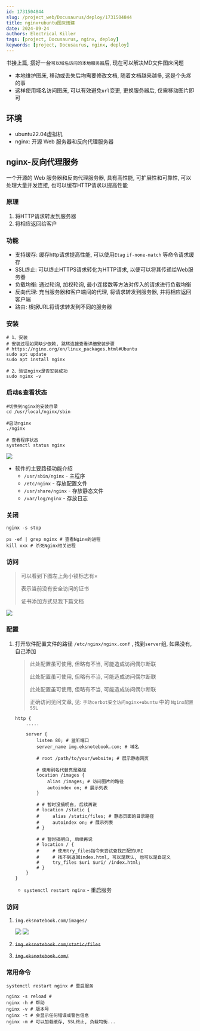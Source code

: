 ```yaml
---
id: 1731504844
slug: /project_web/Docusaurus/deploy/1731504844
title: nginx+ubuntu图床搭建
date: 2024-09-24
authors: Electrical Killer
tags: [project, Docusaurus, nginx, deploy]
keywords: [project, Docusaurus, nginx, deploy]
---
```




书接上篇, 搭好一台`可以域名访问的本地服务器`后, 现在可以解决MD文件图床问题

- 本地维护图床, 移动或丢失后均需要修改文档, 随着文档越来越多, 这是个头疼的事
- 这样使用域名访问图床, 可以有效避免`url`变更, 更换服务器后, 仅需移动图片即可



<!-- truncate -->

## 环境

- ubuntu22.04虚拟机
- nginx: 开源 Web 服务器和反向代理服务器

## nginx-反向代理服务

一个开源的 Web 服务器和反向代理服务器, 具有高性能, 可扩展性和可靠性, 可以处理大量并发连接, 也可以缓存HTTP请求以提高性能

### 原理

1. 将HTTP请求转发到服务器
2. 将相应返回给客户

### 功能

- 支持缓存: 缓存http请求提高性能, 可以使用`Etag` `if-none-match` 等命令请求缓存 
- SSL终止: 可以终止HTTPS请求转化为HTTP请求, 以便可以将其传递给Web服务器
- 负载均衡: 通过轮询, 加权轮询, 最小连接数等方法对传入的请求进行负载均衡
- 反向代理: 充当服务器和客户端间的代理, 将请求转发到服务器, 并将相应返回客户端
- 路由: 根据URL将请求转发到不同的服务器

### 安装

```shell
# 1、安装
# 安装过程如果缺少依赖, 跳转连接查看详细安装步骤
# https://nginx.org/en/linux_packages.html#Ubuntu
sudo apt update
sudo apt install nginx

# 2、验证nginx是否安装成功
sudo nginx -v
```

### 启动&查看状态

```shell
#切换到nginx的安装目录
cd /usr/local/nginx/sbin
 
#启动nginx
./nginx

# 查看程序状态
systemctl status nginx
```

<img src="https://img.eksnotebook.com/images/Snipaste_2024-09-22_22-55-43.png"/>

- 软件的主要路径功能介绍
    - `/usr/sbin/nginx` - 主程序
    - `/etc/nginx` - 存放配置文件
    - `/usr/share/nginx` - 存放静态文件
    - `/var/log/nginx` - 存放日志

### 关闭

`nginx -s stop`

```shell
ps -ef | grep nginx # 查看Nginx的进程
kill xxx # 杀死Nginx相关进程
```

### 访问

>  可以看到下图左上角小锁标志有×
>
> 表示当前没有安全访问的证书
>
> 证书添加方式见我下篇文档

<img src="https://img.eksnotebook.com/images/Snipaste_2024-09-23_07-47-10.png" />

### 配置

1. 打开软件配置文件的路径 `/etc/nginx/nginx.conf` , 找到`server`组, 如果没有, 自己添加
   
    > 此处配置虽可使用, 但略有不当, 可能造成访问偶尔断联
    >
    > 此处配置虽可使用, 但略有不当, 可能造成访问偶尔断联
    >
    > 此处配置虽可使用, 但略有不当, 可能造成访问偶尔断联
    >
    > 正确访问见问文章, 见: `手动cerbot安全访问nginx+ubuntu` 中的 `Nginx配置SSL`
    
    ```shell
    http {
        .....
        
        server {
            listen 80; # 监听端口
            server_name img.eksnotebook.com; # 域名  
            
            # root /path/to/your/website; # 展示静态网页  
    		
    		# 使用别名代替真是路径
            location /images {
                alias /images; # 访问图片的路径  
                autoindex on; # 展示列表  
            }
    
            # # 暂时没搞明白, 后续再说
            # location /static {
            #     alias /static/files; # 静态页面的目录路径
            #     autoindex on; # 展示列表 
            # }
    
            # # 暂时搞明白, 后续再说
            # location / {
            #     # 使用try_files指令来尝试查找匹配的URI
            #     # 找不到返回index.html, 可以是默认, 也可以是自定义
            #     try_files $uri $uri/ /index.html;
            # }
        }
    }
    ```
    
    - `systemctl restart nginx` - 重启服务

### 访问

1. `img.eksnotebook.com/images/`

    <img src="https://img.eksnotebook.com/images/Snipaste_2024-09-23_23-49-09.png" />

    <img src="http://img.eksnotebook.com/images/2024092300917.jpg"/>

2. ~~`img.eksnotebook.com/static/files`~~

3. ~~`img.eksnotebook.com/`~~

### 常用命令

```shell
systemctl restart nginx # 重启服务

nginx -s reload # 
nginx -h # 帮助
nginx -v # 版本号
nginx -t # 会显示任何错误或警告信息
nginx -m # 可以加载缓存, SSL终止, 负载均衡...
```
